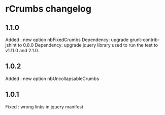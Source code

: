 # rCrumbs changelog

## 1.1.0
Added : new option nbFixedCrumbs
Dependency: upgrade grunt-contrib-jshint to 0.8.0
Dependency: upgrade jquery library used to run the test to v1.11.0 and 2.1.0.

## 1.0.2
Added : new option nbUncollapsableCrumbs

## 1.0.1
Fixed : wrong links in jquery manifest
